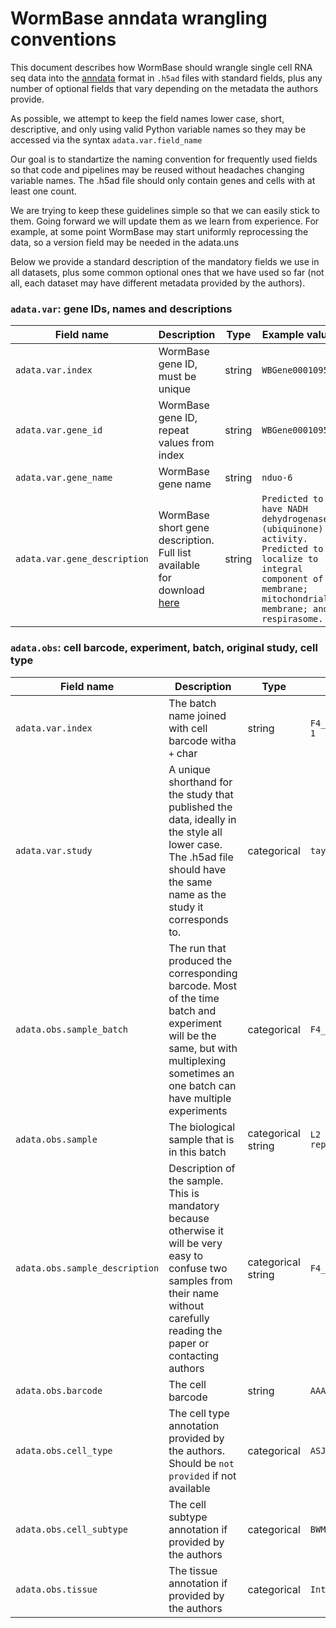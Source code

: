 # WormBase anndata wrangling conventions

This document describes how WormBase should wrangle single cell RNA seq data into the [anndata](https://anndata.readthedocs.io/en/stable/) format in `.h5ad` files with standard fields, plus any number of optional fields that vary depending on the metadata the authors provide. 

As possible, we attempt to keep the field names lower case, short, descriptive, and only using valid Python variable names so they may be accessed via the syntax `adata.var.field_name` 

Our goal is to standartize the naming convention for frequently used fields so that code and pipelines may be reused without headaches changing variable names. The .h5ad file should only contain genes and cells with at least one count.

We are trying to keep these guidelines simple so that we can easily stick to them. Going forward we will update them as we learn from experience. For example, at some point WormBase may start uniformly reprocessing the data, so a version field may be needed in the adata.uns

Below we provide a standard description of the mandatory fields we use in all datasets, plus some common optional ones that we have used so far (not all, each dataset may have different metadata provided by the authors). 

### `adata.var`: gene IDs, names and descriptions 
|Field name | Description | Type | Example value | Optionality|
|-----------|-------------|------|-------|-----|
| `adata.var.index` | WormBase gene ID, must be unique | string | `WBGene00010957`| Required|
| `adata.var.gene_id` | WormBase gene ID, repeat values from index | string | `WBGene00010957`|Required
| `adata.var.gene_name` | WormBase gene name | string | `nduo-6 `|Required|
| `adata.var.gene_description` | WormBase short gene description. Full list available for download [here](https://www.alliancegenome.org/downloads) | string | `Predicted to have NADH dehydrogenase (ubiquinone) activity. Predicted to localize to integral component of membrane; mitochondrial membrane; and respirasome.`|Optional|

### `adata.obs`: cell barcode, experiment, batch, original study, cell type
|Field name | Description | Type | Example value | Optionality|
|-----------|-------------|------|-------|-----|
| `adata.var.index` | The batch name joined with cell barcode witha `+` char | string | `F4_1+TGTAACGGTTAGCTAC-1 `| Required|
| `adata.var.study` | A unique shorthand for the study that published the data, ideally in the style <first author><year> all lower case. The .h5ad file should have the same name as the study it corresponds to.  | categorical | `taylor2020`| Required|
| `adata.obs.sample_batch` | The run that produced the corresponding barcode. Most of the time batch and experiment will be the same, but with multiplexing sometimes an one batch can have multiple experiments | categorical | `F4_1`|Required|
| `adata.obs.sample` | The biological sample that is in this batch | categorical string | `L2 larvae fourth repeat`|Required|
| `adata.obs.sample_description` | Description of the sample. This is mandatory because otherwise it will be very easy to confuse two samples from their name without carefully reading the paper or contacting authors | categorical string | `F4_1`|Required|
| `adata.obs.barcode` | The cell barcode | string | `AAACCCAAGATCGCTT-1`|Required|
| `adata.obs.cell_type` | The cell type annotation provided by the authors. Should be `not provided` if not available | categorical | `ASJ`|Required|
| `adata.obs.cell_subtype` | The cell subtype annotation if provided by the authors | categorical | `BWM_head_row_1`|Optional|
| `adata.obs.tissue` | The tissue annotation if provided by the authors | categorical | `Intestine`|Optional|
